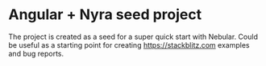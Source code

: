 # Angular + Nyra seed project

The project is created as a seed for a super quick start with Nebular.
Could be useful as a starting point for creating https://stackblitz.com examples and bug reports.
